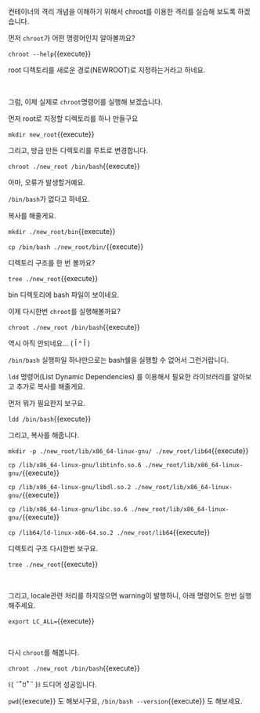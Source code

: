 

컨테이너의 격리 개념을 이해하기 위해서 chroot를 이용한 격리를 실습해 보도록 하겠습니다.

먼저 `chroot`가 어떤 명령어인지 알아볼까요?

`chroot --help`{{execute}}

root 디렉토리를 새로운 경로(NEWROOT)로 지정하는거라고 하네요.

​     

그럼, 이제 실제로 `chroot`명령어를 실행해 보겠습니다.

먼저 root로 지정할 디렉토리를 하나 만들구요

`mkdir new_root`{{execute}}

그리고, 방금 만든 디렉토리를 루트로 변경합니다.

`chroot ./new_root /bin/bash`{{execute}}

  

아마, 오류가 발생할거예요.

`/bin/bash`가 없다고 하네요.

  

복사를 해줄게요.

`mkdir ./new_root/bin`{{execute}}

`cp /bin/bash ./new_root/bin/`{{execute}}



디렉토리 구조를 한 번 볼까요?

`tree ./new_root`{{execute}}

bin 디렉토리에 bash 파일이 보이네요.

  

이제 다시한번 `chroot`를 실행해볼까요?

`chroot ./new_root /bin/bash`{{execute}}



역시 아직 안되네요... ( Ĭ ^ Ĭ )  

`/bin/bash` 실행파일 하나만으로는 bash쉘을 실행할 수 없어서 그런거랍니다.

`ldd` 명령어(List Dynamic Dependencies) 를 이용해서 필요한 라이브러리를 알아보고 추가로 복사를 해줄게요.

먼저 뭐가 필요한지 보구요.

`ldd /bin/bash`{{execute}}

그리고, 복사를 해줍니다.

`mkdir -p ./new_root/lib/x86_64-linux-gnu/ ./new_root/lib64`{{execute}}

`cp /lib/x86_64-linux-gnu/libtinfo.so.6 ./new_root/lib/x86_64-linux-gnu/`{{execute}}

`cp /lib/x86_64-linux-gnu/libdl.so.2 ./new_root/lib/x86_64-linux-gnu/`{{execute}}

`cp /lib/x86_64-linux-gnu/libc.so.6 ./new_root/lib/x86_64-linux-gnu/`{{execute}}

`cp /lib64/ld-linux-x86-64.so.2 ./new_root/lib64`{{execute}}  

  

디렉토리 구조 다시한번 보구요.

`tree ./new_root`{{execute}}

​     

그리고, locale관련 처리를 하지않으면 warning이 발행하니, 아래 명령어도 한번 실행해주세요.

`export LC_ALL=`{{execute}}

​     

다시 `chroot`를 해봅니다.

`chroot ./new_root /bin/bash`{{execute}}



꒰( ˵¯͒ꇴ¯͒˵ )꒱ 드디어 성공입니다.



`pwd`{{execute}} 도 해보시구요, `/bin/bash --version`{{execute}} 도 해보세요.



